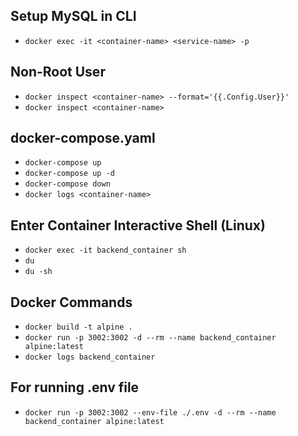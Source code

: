 ## Setup MySQL in CLI

- `docker exec -it <container-name> <service-name> -p`

## Non-Root User

- `docker inspect <container-name> --format='{{.Config.User}}'`
- `docker inspect <container-name>`

## docker-compose.yaml

- `docker-compose up`
- `docker-compose up -d`
- `docker-compose down`
- `docker logs <container-name>`

## Enter Container Interactive Shell (Linux)

- `docker exec -it backend_container sh`
- `du`
- `du -sh`

## Docker Commands
- `docker build -t alpine .`
- `docker run -p 3002:3002 -d --rm --name backend_container alpine:latest`
- `docker logs backend_container`

## For running .env file
- `docker run -p 3002:3002 --env-file ./.env -d --rm --name backend_container alpine:latest`